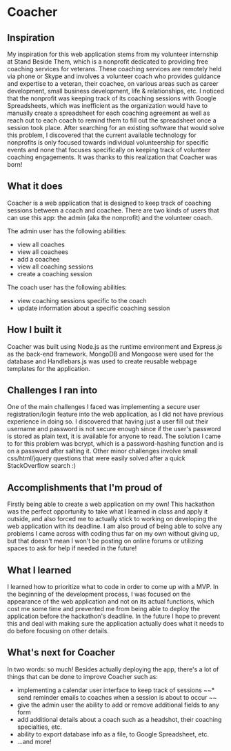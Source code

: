 # Coacher


## Inspiration

My inspiration for this web application stems from my volunteer internship at Stand Beside Them, which is a nonprofit dedicated to providing free coaching services for veterans. These coaching services are remotely held via phone or Skype and involves a volunteer coach who provides guidance and expertise to a veteran, their coachee, on various areas such as career development, small business development, life & relationships, etc.
 I noticed that the nonprofit was keeping track of its coaching sessions with Google Spreadsheets, which was inefficient as the organization would have to manually create a spreadsheet for each coaching agreement as well as reach out to each coach to remind them to fill out the spreadsheet once a session took place. After searching for an existing software that would solve this problem, I discovered that the current available technology for nonprofits is only focused towards individual volunteership for specific events and none that focuses specifically on keeping track of volunteer coaching engagements. It was thanks to this realization that Coacher was born!

## What it does

Coacher is a web application that is designed to keep track of coaching sessions between a coach and coachee. There are two kinds of users that can use this app: the admin (aka the nonprofit) and the volunteer coach. 

The admin user has the following abilities: 
* view all coaches 
* view all coachees 
* add a coachee 
* view all coaching sessions 
* create a coaching session 

The coach user has the following abilities: 
* view coaching sessions specific to the coach 
* update information about a specific coaching session

## How I built it

Coacher was built using Node.js as the runtime environment and Express.js as the back-end framework. MongoDB and Mongoose were used for the database and Handlebars.js was used to create reusable webpage templates for the application.

## Challenges I ran into

One of the main challenges I faced was implementing a secure user registration/login feature into the web application, as I did not have previous experience in doing so. I discovered that having just a user fill out their username and password is not secure enough since if the user's password is stored as plain text, it is available for anyone to read. The solution I came to for this problem was bcrypt, which is a password-hashing function and is on a password after salting it. Other minor challenges involve small css/html/jquery questions that were easily solved after a quick StackOverflow search :)

## Accomplishments that I'm proud of

Firstly being able to create a web application on my own! This hackathon was the perfect opportunity to take what I learned in class and apply it outside, and also forced me to actually stick to working on developing the web application with its deadline. I am also proud of being able to solve any problems I came across with coding thus far on my own without giving up, but that doesn't mean I won't be posting on online forums or utilizing spaces to ask for help if needed in the future!

## What I learned

I learned how to prioritize what to code in order to come up with a MVP. In the beginning of the development process, I was focused on the appearance of the web application and not on its actual functions, which cost me some time and prevented me from being able to deploy the application before the hackathon's deadline. In the future I hope to prevent this and deal with making sure the application actually does what it needs to do before focusing on other details.

## What's next for Coacher

In two words: so much! Besides actually deploying the app, there's a lot of things that can be done to improve Coacher such as: 
* implementing a calendar user interface to keep track of sessions 
~~* send reminder emails to coaches when a session is about to occur ~~
* give the admin user the ability to add or remove additional fields to any form 
* add additional details about a coach such as a headshot, their coaching specialties, etc. 
* ability to export database info as a file, to Google Spreadsheet, etc.
* ...and more!
